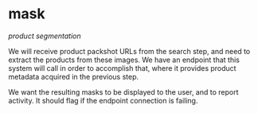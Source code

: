 # mask 
_product segmentation_

We will receive product packshot URLs from the search step, and need to extract the products from these images. We have an endpoint that this system will call in order to accomplish that, where it provides product metadata acquired in the previous step.

We want the resulting masks to be displayed to the user, and to report activity. It should flag if the endpoint connection is failing.